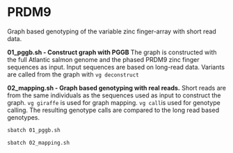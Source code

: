 # PRDM9

Graph based genotyping of the variable zinc finger-array with short read data. 

**01_pggb.sh - Construct graph with PGGB**
The graph is constructed with the full Atlantic salmon genome and the phased  PRDM9 zinc finger sequences as input. 
Input sequences are based on long-read data.
Variants are called from the graph with `vg deconstruct`

**02_mapping.sh - Graph based genotyping with real reads.**
Short reads are from the same individuals as the sequences used as input to construct the graph. 
`vg giraffe` is used for graph mapping.
`vg call`is used for genotype calling. 
The resulting genotype calls are compared to the long read based genotypes.

```bash
sbatch 01_pggb.sh

sbatch 02_mapping.sh

```
